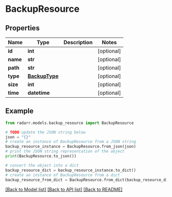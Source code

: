 # BackupResource


## Properties

Name | Type | Description | Notes
------------ | ------------- | ------------- | -------------
**id** | **int** |  | [optional] 
**name** | **str** |  | [optional] 
**path** | **str** |  | [optional] 
**type** | [**BackupType**](BackupType.md) |  | [optional] 
**size** | **int** |  | [optional] 
**time** | **datetime** |  | [optional] 

## Example

```python
from radarr.models.backup_resource import BackupResource

# TODO update the JSON string below
json = "{}"
# create an instance of BackupResource from a JSON string
backup_resource_instance = BackupResource.from_json(json)
# print the JSON string representation of the object
print(BackupResource.to_json())

# convert the object into a dict
backup_resource_dict = backup_resource_instance.to_dict()
# create an instance of BackupResource from a dict
backup_resource_from_dict = BackupResource.from_dict(backup_resource_dict)
```
[[Back to Model list]](../README.md#documentation-for-models) [[Back to API list]](../README.md#documentation-for-api-endpoints) [[Back to README]](../README.md)


